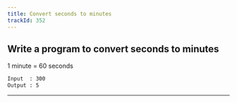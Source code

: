 ```yaml
---
title: Convert seconds to minutes
trackId: 352
---
```


## Write a program to convert seconds to minutes

1 minute = 60 seconds

```txt
Input  : 300
Output : 5
```

---
